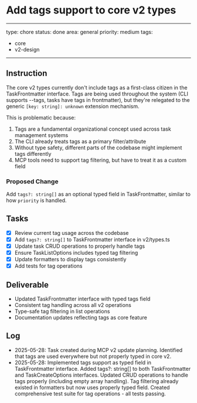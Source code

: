 # Add tags support to core v2 types

---
type: chore
status: done
area: general
priority: medium
tags:
  - core
  - v2-design
---


## Instruction
The core v2 types currently don't include tags as a first-class citizen in the TaskFrontmatter interface. Tags are being used throughout the system (CLI supports --tags, tasks have tags in frontmatter), but they're relegated to the generic `[key: string]: unknown` extension mechanism.

This is problematic because:
1. Tags are a fundamental organizational concept used across task management systems
2. The CLI already treats tags as a primary filter/attribute
3. Without type safety, different parts of the codebase might implement tags differently
4. MCP tools need to support tag filtering, but have to treat it as a custom field

### Proposed Change
Add `tags?: string[]` as an optional typed field in TaskFrontmatter, similar to how `priority` is handled.

## Tasks
- [x] Review current tag usage across the codebase
- [x] Add `tags?: string[]` to TaskFrontmatter interface in v2/types.ts
- [x] Update task CRUD operations to properly handle tags
- [x] Ensure TaskListOptions includes typed tag filtering
- [x] Update formatters to display tags consistently
- [x] Add tests for tag operations

## Deliverable
- Updated TaskFrontmatter interface with typed tags field
- Consistent tag handling across all v2 operations
- Type-safe tag filtering in list operations
- Documentation updates reflecting tags as core feature

## Log
- 2025-05-28: Task created during MCP v2 update planning. Identified that tags are used everywhere but not properly typed in core v2.
- 2025-05-28: Implemented tags support as typed field in TaskFrontmatter interface. Added tags?: string[] to both TaskFrontmatter and TaskCreateOptions interfaces. Updated CRUD operations to handle tags properly (including empty array handling). Tag filtering already existed in formatters but now uses properly typed field. Created comprehensive test suite for tag operations - all tests passing.
